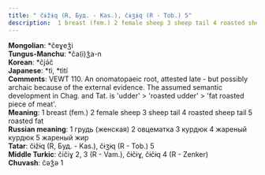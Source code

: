 ```yaml
---
title: " čɨžɨq (R, Буд. - Kas.), čɨʒɨq (R - Tob.) 5"
description:  1 breast (fem.) 2 female sheep 3 sheep tail 4 roasted sheep tail 5 roasted fat
---
```


<strong>Mongolian</strong>:  *čeɣeǯi<br>
<strong>Tungus-Manchu</strong>:  *ča(i)ǯa-n<br>
<strong>Korean</strong>:  *čjǝ́č<br>
<strong>Japanese</strong>:  *tì, *tìtí<br>
<strong>Comments</strong>:  VEWT 110. An onomatopaeic root, attested late - but possibly archaic because of the external evidence. The assumed semantic development in Chag. and Tat. is 'udder' > 'roasted udder' > 'fat roasted piece of meat'.<br>
<strong>Meaning</strong>:  1 breast (fem.) 2 female sheep 3 sheep tail 4 roasted sheep tail 5 roasted fat<br>
<strong>Russian meaning</strong>:  1 грудь (женская) 2 овцематка 3 курдюк 4 жареный курдюк 5 жареный жир<br>
<strong>Tatar</strong>:  čɨžɨq (R, Буд. - Kas.), čɨʒɨq (R - Tob.) 5<br>
<strong>Middle Turkic</strong>:  čičiɣ 2, 3 (R - Vam.), čɨčɨɣ, čɨčɨq 4 (R - Zenker)<br>
<strong>Chuvash</strong>:  čǝǯǝ 1<br>


